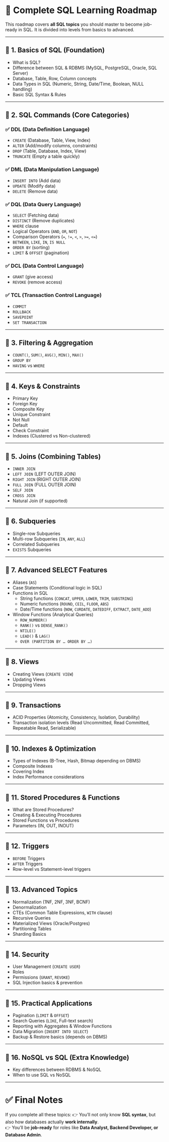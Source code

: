 # 📘 Complete SQL Learning Roadmap

This roadmap covers **all SQL topics** you should master to become job-ready in SQL. It is divided into levels from basics to advanced.

---

## 🔹 1. Basics of SQL (Foundation)
- What is SQL?
- Difference between SQL & RDBMS (MySQL, PostgreSQL, Oracle, SQL Server)
- Database, Table, Row, Column concepts
- Data Types in SQL (Numeric, String, Date/Time, Boolean, NULL handling)
- Basic SQL Syntax & Rules

---

## 🔹 2. SQL Commands (Core Categories)
### ✅ DDL (Data Definition Language)
- `CREATE` (Database, Table, View, Index)
- `ALTER` (Add/modify columns, constraints)
- `DROP` (Table, Database, Index, View)
- `TRUNCATE` (Empty a table quickly)

### ✅ DML (Data Manipulation Language)
- `INSERT INTO` (Add data)
- `UPDATE` (Modify data)
- `DELETE` (Remove data)

### ✅ DQL (Data Query Language)
- `SELECT` (Fetching data)
- `DISTINCT` (Remove duplicates)
- `WHERE` clause
- Logical Operators (`AND`, `OR`, `NOT`)
- Comparison Operators (`=`, `!=`, `<`, `>`, `>=`, `<=`)
- `BETWEEN`, `LIKE`, `IN`, `IS NULL`
- `ORDER BY` (sorting)
- `LIMIT` & `OFFSET` (pagination)

### ✅ DCL (Data Control Language)
- `GRANT` (give access)
- `REVOKE` (remove access)

### ✅ TCL (Transaction Control Language)
- `COMMIT`
- `ROLLBACK`
- `SAVEPOINT`
- `SET TRANSACTION`

---

## 🔹 3. Filtering & Aggregation
- `COUNT()`, `SUM()`, `AVG()`, `MIN()`, `MAX()`
- `GROUP BY`
- `HAVING` vs `WHERE`

---

## 🔹 4. Keys & Constraints
- Primary Key
- Foreign Key
- Composite Key
- Unique Constraint
- Not Null
- Default
- Check Constraint
- Indexes (Clustered vs Non-clustered)

---

## 🔹 5. Joins (Combining Tables)
- `INNER JOIN`
- `LEFT JOIN` (LEFT OUTER JOIN)
- `RIGHT JOIN` (RIGHT OUTER JOIN)
- `FULL JOIN` (FULL OUTER JOIN)
- `SELF JOIN`
- `CROSS JOIN`
- Natural Join (if supported)

---

## 🔹 6. Subqueries
- Single-row Subqueries
- Multi-row Subqueries (`IN`, `ANY`, `ALL`)
- Correlated Subqueries
- `EXISTS` Subqueries

---

## 🔹 7. Advanced SELECT Features
- Aliases (`AS`)
- Case Statements (Conditional logic in SQL)
- Functions in SQL
  - String functions (`CONCAT`, `UPPER`, `LOWER`, `TRIM`, `SUBSTRING`)
  - Numeric functions (`ROUND`, `CEIL`, `FLOOR`, `ABS`)
  - Date/Time functions (`NOW`, `CURDATE`, `DATEDIFF`, `EXTRACT`, `DATE_ADD`)
- Window Functions (Analytical Queries)
  - `ROW_NUMBER()`
  - `RANK()` vs `DENSE_RANK()`
  - `NTILE()`
  - `LEAD()` & `LAG()`
  - `OVER (PARTITION BY … ORDER BY …)`

---

## 🔹 8. Views
- Creating Views (`CREATE VIEW`)
- Updating Views
- Dropping Views

---

## 🔹 9. Transactions
- ACID Properties (Atomicity, Consistency, Isolation, Durability)
- Transaction isolation levels (Read Uncommitted, Read Committed, Repeatable Read, Serializable)

---

## 🔹 10. Indexes & Optimization
- Types of Indexes (B-Tree, Hash, Bitmap depending on DBMS)
- Composite Indexes
- Covering Index
- Index Performance considerations

---

## 🔹 11. Stored Procedures & Functions
- What are Stored Procedures?
- Creating & Executing Procedures
- Stored Functions vs Procedures
- Parameters (IN, OUT, INOUT)

---

## 🔹 12. Triggers
- `BEFORE` Triggers
- `AFTER` Triggers
- Row-level vs Statement-level triggers

---

## 🔹 13. Advanced Topics
- Normalization (1NF, 2NF, 3NF, BCNF)
- Denormalization
- CTEs (Common Table Expressions, `WITH` clause)
- Recursive Queries
- Materialized Views (Oracle/Postgres)
- Partitioning Tables
- Sharding Basics

---

## 🔹 14. Security
- User Management (`CREATE USER`)
- Roles
- Permissions (`GRANT`, `REVOKE`)
- SQL Injection basics & prevention

---

## 🔹 15. Practical Applications
- Pagination (`LIMIT` & `OFFSET`)
- Search Queries (`LIKE`, Full-text search)
- Reporting with Aggregates & Window Functions
- Data Migration (`INSERT INTO SELECT`)
- Backup & Restore basics (depends on DBMS)

---

## 🔹 16. NoSQL vs SQL (Extra Knowledge)
- Key differences between RDBMS & NoSQL
- When to use SQL vs NoSQL

---

# ✅ Final Notes
If you complete all these topics:
👉 You’ll not only know **SQL syntax**, but also how databases actually **work internally**.  
👉 You’ll be **job-ready** for roles like **Data Analyst, Backend Developer, or Database Admin**.
